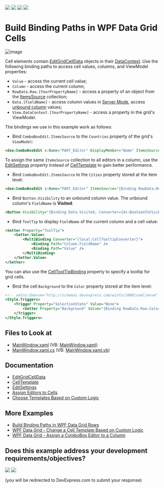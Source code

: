 <!-- default badges list -->
![](https://img.shields.io/endpoint?url=https://codecentral.devexpress.com/api/v1/VersionRange/287469740/22.2.3%2B)
[![](https://img.shields.io/badge/Open_in_DevExpress_Support_Center-FF7200?style=flat-square&logo=DevExpress&logoColor=white)](https://supportcenter.devexpress.com/ticket/details/T925591)
[![](https://img.shields.io/badge/📖_How_to_use_DevExpress_Examples-e9f6fc?style=flat-square)](https://docs.devexpress.com/GeneralInformation/403183)
[![](https://img.shields.io/badge/💬_Leave_Feedback-feecdd?style=flat-square)](#does-this-example-address-your-development-requirementsobjectives)
<!-- default badges end -->
# Build Binding Paths in WPF Data Grid Cells

![image](https://user-images.githubusercontent.com/65009440/186659717-090cf737-f4b1-44fb-91fe-1f1d1fb688ef.png)

Cell elements contain [EditGridCellData](https://docs.devexpress.com/WPF/DevExpress.Xpf.Grid.EditGridCellData) objects in their [DataContext](https://docs.microsoft.com/en-us/dotnet/api/system.windows.frameworkelement.datacontext).
Use the following binding paths to access cell values, columns, and ViewModel properties:

* `Value` - access the current cell value;
* `Column` - access the current column;
* `RowData.Row.[YourPropertyName]` - access a property of an object from the [ItemsSource](https://docs.devexpress.com/WPF/DevExpress.Xpf.Grid.DataControlBase.ItemsSource) collection;
* `Data.[FieldName]` - access column values in [Server Mode](https://docs.devexpress.com/WPF/9588/controls-and-libraries/data-grid/binding-to-data/server-mode), access [unbound column](https://docs.devexpress.com/WPF/6124/controls-and-libraries/data-grid/binding-to-data/unbound-columns) values;
* `View.DataContext.[YourPropertyName]` - access a property in the grid's ViewModel.


The bindings we use in this example work as follows:

* Bind `ComboBoxEdit.ItemsSource` to the `Countries` property of the grid's `ViewModel`:

```xml
<dxe:ComboBoxEdit x:Name="PART_Editor" DisplayMember="Name" ItemsSource="{Binding View.DataContext.Countries}" />
```
To assign the same `ItemsSource` collection to all editors in a column, use the [EditSettings](https://docs.devexpress.com/WPF/DevExpress.Xpf.Grid.ColumnBase.EditSettings) property instead of [CellTemplate](https://docs.devexpress.com/WPF/DevExpress.Xpf.Grid.ColumnBase.CellTemplate) to gain better performance.

* Bind `ComboBoxEdit.ItemsSource` to the `Cities` property stored at the item level:

```xml
<dxe:ComboBoxEdit x:Name="PART_Editor" ItemsSource="{Binding RowData.Row.Country.Cities}" />
```

* Bind `Button.Visibility` to an unbound column value. The unbound column's `FieldName` is **Visited**:

```xml
<Button Visibility="{Binding Data.Visited, Converter={dx:BooleanToVisibilityConverter}}">Hide</Button>
```

* Bind `ToolTip` to display `FieldName` of the current column and a cell value:

```xml
<Setter Property="ToolTip">
    <Setter.Value>
        <MultiBinding Converter="{local:CellTooltipConverter}">
            <Binding Path="Column.FieldName" />
            <Binding Path="Value" />
        </MultiBinding>
    </Setter.Value>
</Setter>
```

You can also use the [CellToolTipBinding](https://docs.devexpress.com/WPF/DevExpress.Xpf.Grid.BaseColumn.CellToolTipBinding) property to specify a tooltip for grid cells.

* Bind the cell `Background` to the `Color` property stored at the item level:

```xml
<!-- xmlns:dxmvvm="http://schemas.devexpress.com/winfx/2008/xaml/mvvm" -->
<Style.Triggers>
    <Trigger Property="SelectionState" Value="None">
        <Setter Property="Background" Value="{Binding RowData.Row.Color, Converter={dxmvvm:ColorToBrushConverter}}" />
    </Trigger>
</Style.Triggers>
```

## Files to Look at

* [MainWindow.xaml](./CS/MainWindow.xaml) (VB: [MainWindow.xaml](./VB/MainWindow.xaml))
* [MainWindow.xaml.cs](./CS/MainWindow.xaml.cs) (VB: [MainWindow.xaml.vb](./VB/MainWindow.xaml.vb))

## Documentation

* [EditGridCellData](https://docs.devexpress.com/WPF/DevExpress.Xpf.Grid.EditGridCellData)
* [CellTemplate](https://docs.devexpress.com/WPF/DevExpress.Xpf.Grid.ColumnBase.CellTemplate)
* [EditSettings](https://docs.devexpress.com/WPF/DevExpress.Xpf.Grid.ColumnBase.EditSettings)
* [Assign Editors to Cells](https://docs.devexpress.com/WPF/401011/controls-and-libraries/data-grid/data-editing-and-validation/modify-cell-values/assign-an-editor-to-a-cell)
* [Choose Templates Based on Custom Logic](https://docs.devexpress.com/WPF/6677/controls-and-libraries/data-grid/appearance-customization/choosing-templates-based-on-custom-logic)

## More Examples

* [Build Binding Paths in WPF Data Grid Rows](https://github.com/DevExpress-Examples/how-to-build-binding-paths-in-gridcontrol-rows)
* [WPF Data Grid - Change a Cell Template Based on Custom Logic](https://github.com/DevExpress-Examples/wpf-data-grid-change-cell-template-based-on-custom-logic)
* [WPF Data Grid - Assign a ComboBox Editor to a Column](https://github.com/DevExpress-Examples/wpf-data-grid-assign-combobox-editor-to-column)
<!-- feedback -->
## Does this example address your development requirements/objectives?

[<img src="https://www.devexpress.com/support/examples/i/yes-button.svg"/>](https://www.devexpress.com/support/examples/survey.xml?utm_source=github&utm_campaign=how-to-build-binding-paths-in-gridcontrol-cells&~~~was_helpful=yes) [<img src="https://www.devexpress.com/support/examples/i/no-button.svg"/>](https://www.devexpress.com/support/examples/survey.xml?utm_source=github&utm_campaign=how-to-build-binding-paths-in-gridcontrol-cells&~~~was_helpful=no)

(you will be redirected to DevExpress.com to submit your response)
<!-- feedback end -->
